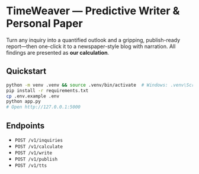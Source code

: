 # TimeWeaver — Predictive Writer & Personal Paper

Turn any inquiry into a quantified outlook and a gripping, publish-ready report—then one-click it to a newspaper-style blog with narration. All findings are presented as **our calculation**.

## Quickstart
```bash
python -m venv .venv && source .venv/bin/activate  # Windows: .venv\Scripts\activate
pip install -r requirements.txt
cp .env.example .env
python app.py
# Open http://127.0.0.1:5000
```

## Endpoints
- `POST /v1/inquiries`
- `POST /v1/calculate`
- `POST /v1/write`
- `POST /v1/publish`
- `POST /v1/tts`

